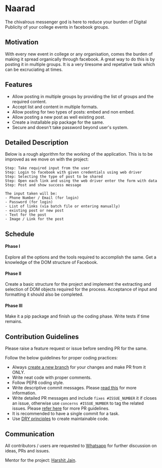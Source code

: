 # Naarad

The chivalrous messenger god is here to reduce your burden of Digital Publicity of your college events in facebook groups.

## Motivation

With every new event in college or any organisation, comes the burden of making it spread organically through facebook. A great way to do this is by posting it in multiple groups. It is a very tiresome and repetative task which can be excruciating at times.

## Features

- Allow posting in multiple groups by providing the list of groups and the required content.
- Accept list and content in multiple formats.
- Allow posting for two types of posts: embed and non embed.
- Allow posting a new post as well existing post.
- Create a installable pip package for the same.
- Secure and doesn't take password beyond user's system.

## Detailed Description

Below is a rough algorithm for the working of the application. This is to be improved as we move on with the project:

```text
Step: Take required input from the user
Step: Login to facebook with given credentials using web driver
Step: Selecting the type of post to be shared
Step: Open each link and using the web driver enter the form with data
Step: Post and show success message

The input taken will be:
- Phone Number / Email (for login)
- Password (for login)
- List of links (via batch file or entering manually)
- existing post or new post
- Text for the post
- Image / Link for the post
```

## Schedule

#### Phase I

Explore all the options and the tools required to accomplish the same. Get a knowledge of the DOM structure of Facebook.

#### Phase II

Create a basic structure for the project and implement the extracting and selection of DOM objects required for the process. Acceptance of input and formatting it should also be completed.

#### Phase III

Make it a pip package and finish up the coding phase. Write tests if time remains.

## Contribution Guidelines

Please raise a feature request or issue before sending PR for the same.

Follow the below guidelines for proper coding practices:

- Always [create a new branch](https://confluence.atlassian.com/bitbucket/branching-a-repository-223217999.html) for your changes and make PR from it ONLY.
- Write neat code with proper comments.
- Follow PEP8 coding style.
- Write descriptive commit messages. Please [read this](https://github.com/erlang/otp/wiki/writing-good-commit-messages) for more information.
- Write detailed PR messages and include `fixes #ISSUE_NUMBER` it if closes an issue, otherwise use `concerns #ISSUE_NUMBER` to tag the related issues. Please [refer here](https://github.blog/2015-01-21-how-to-write-the-perfect-pull-request/) for more PR guidelines.
- It is recommended to have a single commit for a task.
- Use [DRY principles](https://thealphadollar.github.io/learning/2019/05/13/go-dry.html) to create maintainable code.

## Communication
All contributors / users are requested to [Whatsapp](https://wa.me/919479756888) for further discussion on ideas, PRs and issues.

Mentor for the project: [Harshit Jain](https://www.github.com/iharshit009/).
